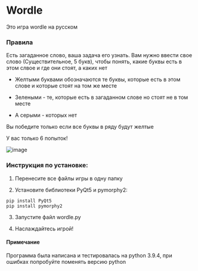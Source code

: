 # Wordle
Это игра wordle на русском
### Правила
Есть загаданное слово, ваша задача его узнать.
Вам нужно ввести свое слово (Существительное, 5 букв), чтобы понять, какие буквы есть в этом слвое и где они стоят, а каких нет

- Желтыми буквами обозначаются те буквы, которые есть в этом слове и которые стоят на том же месте

- Зелеными - те, которые есть в загаданном слове но стоят не в том месте

- А серыми - которых нет

Вы победите только если все буквы в ряду будут желтые 

У вас только 6 попыток!

![image](https://user-images.githubusercontent.com/99863699/203044403-bfeb8de2-a2dd-40f8-aad5-b8c1948a063b.png)


### Инструкция по установке:
1. Перенесите все файлы игры в одну папку 

2. Установите библиотеки PyQt5 и pymorphy2:
```
pip install PyQt5
pip install pymorphy2 
```

3. Запустите файл wordle.py

4. Наслаждайтесь игрой!

#### Примечание
Программа была написана и тестировалась на python 3.9.4, при ошибках попробуйте поменять версию python
